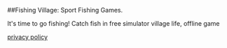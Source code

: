 ##Fishing Village: Sport Fishing Games.

It's time to go fishing! Catch fish in free simulator village life, offline game


[privacy policy](https://vitalyvat.github.io/privacy_policy)
